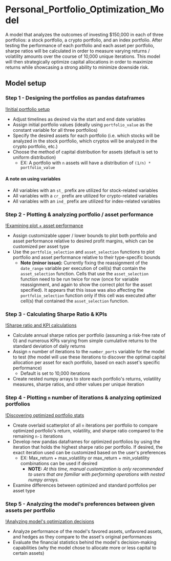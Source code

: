 # Personal_Portfolio_Optimization_Model

A model that analyzes the outcomes of investing $150,000 in each of three portfolios: a stock portfolio, a crypto portfolio, and an index portfolio. After testing the performance of each portfolio and each asset per portfolio, sharpe ratios will be calculated in order to measure varying returns / volatility amounts over the course of 10,000 unique iterations. This model will then strategically optimize capital allocations in order to maximize returns while showcasing a strong ability to minimize downside risk.

## Model setup

### Step 1 - Designing the portfolios as pandas dataframes

[!Initial portfolio setup](https://user-images.githubusercontent.com/102639530/178574807-6b8e8edc-3299-43e0-be3d-85b5eab451cb.mp4)

* Adjust timelines as desired via the start and end date variables
* Assign initial portfolio values (ideally using `portfolio_value` as the constant variable for all three portfolios)
* Specify the desired assets for each portfolio (i.e. which stocks will be analyzed in the stock portfolio, which cryptos will be analyzed in the crypto portfolio, etc.)
* Choose the method of capital distribution for assets (default is set to uniform distribution)
  * EX: A portfolio with `n` assets will have a distribution of `(1/n) * portfolio_value`

#### **A note on using variables**

* All variables with an `st_` prefix are utilized for stock-related variables
* All variables with a `cr_` prefix are utilized for crypto-related variables
* All variables with an `ind_` prefix are utilized for index-related variables

### Step 2 - Plotting & analyzing portfolio / asset performance

[!Examining plot + asset performance](https://user-images.githubusercontent.com/102639530/178560643-c522127d-4953-4ffc-b6f0-232499896262.mp4)

* Assign customizable upper / lower bounds to plot both portfolio and asset performance relative to desired profit margins, which can be customized per asset type
* Use the `portfolio_selection` and `asset_selection` functions to plot portfolio and asset performance relative to their type-specific bounds
  * **Note (minor issue):** Currently fixing the reassignment of the `date_range` variable per execution of cell(s) that contain the `asset_selection` function. Cells that use the `asset_selection` function need to be run twice for now (once for variable reassignment, and again to show the correct plot for the asset specified). It appears that this issue was also affecting the `portfolio_selection` function only if this cell was executed after cell(s) that contained the `asset_selection` function.

### Step 3 - Calculating Sharpe Ratio & KPIs

[!Sharpe ratio and KPI calculations](https://user-images.githubusercontent.com/102639530/178582486-6ae5395e-ac95-4f4b-ba70-699f73406fac.mp4)

* Calculate annual sharpe ratios per portfolio (assuming a risk-free rate of 0) and numerous KPIs varying from simple cumulative returns to the standard deviation of daily returns
* Assign `n` number of iterations to the `number_ports` variable for the model to test (the model will use these iterations to discover the optimal capital allocation per asset for each portfolio, based on each asset's specific performance)
  * Default is set to 10,000 iterations
* Create nested numpy arrays to store each portfolio's returns, volatility measures, sharpe ratios, and other values per unique iteration

### Step 4 - Plotting `n` number of iterations & analyzing optimized portfolios

[!Discovering optimized portfolio stats](https://user-images.githubusercontent.com/102639530/178560667-2f612e6d-180b-4b14-b49b-b2d13b5f0a49.mp4)

* Create overlaid scatterplot of all `n` iterations per portfolio to compare optimized portfolio's return, volatility, and sharpe ratio compared to the remaining `n-1` iterations
* Develop new pandas dataframes for optimized portfolios by using the iteration that holds the highest sharpe ratio per portfolio. If desired, the exact iteration used can be customized based on the user's preferences
  * EX: Max_return + max_volatility or max_return + min_volatility combinations can be used if desired
    * **NOTE:** _At this time, manual customization is only recommended to users that are familiar with performing operations with nested numpy arrays._
* Examine differences between optimized and standard portfolios per asset type

### Step 5 - Analyzing the model's preferences between given assets per portfolio

[!Analyzing model's optimization decisions](https://user-images.githubusercontent.com/102639530/178560698-f1fc5215-f815-44e3-aa22-d18baf3dcc5e.mp4)

* Analyze performance of the model's favored assets, unfavored assets, and hedges as they compare to the asset's original performances
* Evaluate the financial statistics behind the model's decision-making capabilities (why the model chose to allocate more or less capital to certain assets)
